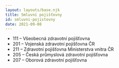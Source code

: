 ```yaml
---
layout: layouts/base.njk
title: Smluvní pojišťovny
id: smluvni-pojistovny
date: 2021-09-08
---
```


<ul>
    <li>111 – Všeobecná zdravotní pojišťovna</li>
    <li>201 – Vojenská zdravotní pojišťovna ČR</li>
    <li>211 – Zdravotní pojišťovna Ministerstva vnitra ČR</li>
    <li>205 – Česká průmyslová zdravotní pojišťovna</li>
    <li>207 – Oborová zdravotní pojišťovna</li>
</ul>